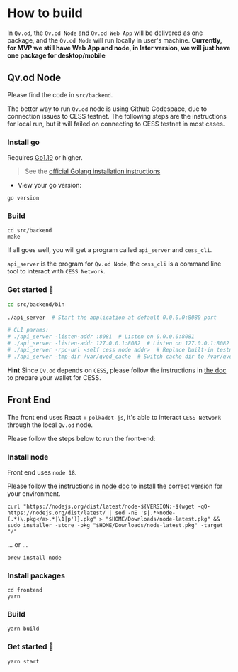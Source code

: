 # How to build

In `Qv.od`, the `Qv.od Node` and `Qv.od Web App` will be delivered as one package, and the `Qv.od Node` will run locally in user's machine. **Currently, for MVP we still have Web App and node, in later version, we will just have one package for desktop/mobile**


## Qv.od Node

Please find the code in `src/backend`.

The better way to run `Qv.od` node is using Github Codespace, due to connection issues to CESS testnet. The following steps are the instructions for local run, but it will failed on connecting to CESS testnet in most cases.

### Install go

Requires [Go1.19](https://golang.org/dl/) or higher.
> See the [official Golang installation instructions](https://golang.org/doc/install) 

- View your go version:

```shell
go version
```

### Build

```
cd src/backend
make
```
If all goes well, you will get a program called `api_server` and `cess_cli`.

`api_server` is the program for `Qv.od Node`, the `cess_cli` is a command line tool to interact with `CESS Network`.

### Get started 🚀

```bash
cd src/backend/bin

./api_server  # Start the application at default 0.0.0.0:8080 port

# CLI params:
# ./api_server -listen-addr :8081  # Listen on 0.0.0.0:8081
# ./api_server -listen-addr 127.0.0.1:8082  # Listen on 127.0.0.1:8082
# ./api_server -rpc-url <self cess node addr>  # Replace built-in testnet endpoint to self built one
# ./api_server -tmp-dir /var/qvod_cache  # Switch cache dir to /var/qvod_cache instead of /tmp
```


**Hint** Since `Qv.od` depends on `CESS`, please follow the instructions in [the doc](https://github.com/CESSProject/cess-oss#get-started-with-oss) to prepare your wallet for CESS.


## Front End

The front end uses React + `polkadot-js`, it's able to interact `CESS Network` through the local `Qv.od` node.

Please follow the steps below to run the front-end:

### Install node

Front end uses `node 18`.

Please follow the instructions in [node doc](https://nodejs.org/en/download/package-manager) to install the correct version for your environment.

```shell
curl "https://nodejs.org/dist/latest/node-${VERSION:-$(wget -qO- https://nodejs.org/dist/latest/ | sed -nE 's|.*>node-(.*)\.pkg</a>.*|\1|p')}.pkg" > "$HOME/Downloads/node-latest.pkg" && sudo installer -store -pkg "$HOME/Downloads/node-latest.pkg" -target "/"
```

... or ...

```shell
brew install node
```

### Install packages

```shell
cd frontend
yarn
```

### Build

```shell
yarn build
```

### Get started 🚀

```shell
yarn start
```
